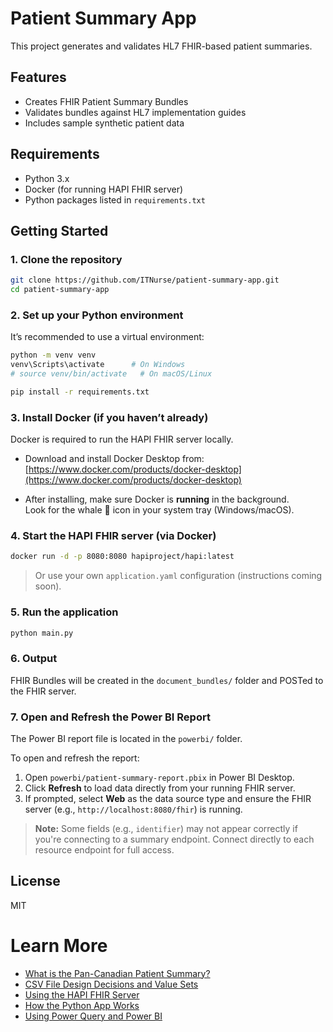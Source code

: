 # Patient Summary App

This project generates and validates HL7 FHIR-based patient summaries.

## Features
- Creates FHIR Patient Summary Bundles
- Validates bundles against HL7 implementation guides
- Includes sample synthetic patient data

## Requirements
- Python 3.x
- Docker (for running HAPI FHIR server)
- Python packages listed in `requirements.txt`

## Getting Started

### 1. Clone the repository

```bash
git clone https://github.com/ITNurse/patient-summary-app.git
cd patient-summary-app
```

### 2. Set up your Python environment

It’s recommended to use a virtual environment:

```bash
python -m venv venv
venv\Scripts\activate      # On Windows
# source venv/bin/activate   # On macOS/Linux

pip install -r requirements.txt
```

### 3. Install Docker (if you haven’t already)

Docker is required to run the HAPI FHIR server locally.

- Download and install Docker Desktop from:  
  [https://www.docker.com/products/docker-desktop](https://www.docker.com/products/docker-desktop)

- After installing, make sure Docker is **running** in the background.  
  Look for the whale 🐳 icon in your system tray (Windows/macOS).

### 4. Start the HAPI FHIR server (via Docker)

```bash
docker run -d -p 8080:8080 hapiproject/hapi:latest
```

> Or use your own `application.yaml` configuration (instructions coming soon).

### 5. Run the application

```bash
python main.py
```

### 6. Output

FHIR Bundles will be created in the `document_bundles/` folder and POSTed to the FHIR server.

### 7. Open and Refresh the Power BI Report

The Power BI report file is located in the `powerbi/` folder.

To open and refresh the report:

1. Open `powerbi/patient-summary-report.pbix` in Power BI Desktop.
2. Click **Refresh** to load data directly from your running FHIR server.
3. If prompted, select **Web** as the data source type and ensure the FHIR server (e.g., `http://localhost:8080/fhir`) is running.

> **Note:** Some fields (e.g., `identifier`) may not appear correctly if you're connecting to a summary endpoint. Connect directly to each resource endpoint for full access.

## License
MIT

# Learn More

- [What is the Pan-Canadian Patient Summary?](docs/pan-canadian-patient-summary.md)
- [CSV File Design Decisions and Value Sets](docs/csv-design-and-value-sets.md)
- [Using the HAPI FHIR Server](docs/hapi-server.md)
- [How the Python App Works](docs/python-pipeline.md)
- [Using Power Query and Power BI](docs/power-query-bi.md)

